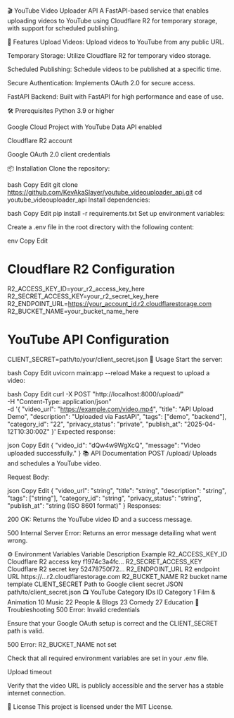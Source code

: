 🎬 YouTube Video Uploader API
A FastAPI-based service that enables uploading videos to YouTube using Cloudflare R2 for temporary storage, with support for scheduled publishing.​

🚀 Features
Upload Videos: Upload videos to YouTube from any public URL.​

Temporary Storage: Utilize Cloudflare R2 for temporary video storage.​

Scheduled Publishing: Schedule videos to be published at a specific time.​

Secure Authentication: Implements OAuth 2.0 for secure access.​

FastAPI Backend: Built with FastAPI for high performance and ease of use.​

🛠️ Prerequisites
Python 3.9 or higher​

Google Cloud Project with YouTube Data API enabled​

Cloudflare R2 account​

Google OAuth 2.0 client credentials​

📦 Installation
Clone the repository:

bash
Copy
Edit
git clone https://github.com/KevAkaSlayer/youtube_videouploader_api.git
cd youtube_videouploader_api
Install dependencies:

bash
Copy
Edit
pip install -r requirements.txt
Set up environment variables:

Create a .env file in the root directory with the following content:

env
Copy
Edit
# Cloudflare R2 Configuration
R2_ACCESS_KEY_ID=your_r2_access_key_here
R2_SECRET_ACCESS_KEY=your_r2_secret_key_here
R2_ENDPOINT_URL=https://your_account_id.r2.cloudflarestorage.com
R2_BUCKET_NAME=your_bucket_name_here

# YouTube API Configuration
CLIENT_SECRET=path/to/your/client_secret.json
🚀 Usage
Start the server:

bash
Copy
Edit
uvicorn main:app --reload
Make a request to upload a video:

bash
Copy
Edit
curl -X POST "http://localhost:8000/upload/" \
  -H "Content-Type: application/json" \
  -d '{
    "video_url": "https://example.com/video.mp4",
    "title": "API Upload Demo",
    "description": "Uploaded via FastAPI",
    "tags": ["demo", "backend"],
    "category_id": "22",
    "privacy_status": "private",
    "publish_at": "2025-04-12T10:30:00Z"
  }'
Expected response:

json
Copy
Edit
{
  "video_id": "dQw4w9WgXcQ",
  "message": "Video uploaded successfully."
}
📚 API Documentation
POST /upload/
Uploads and schedules a YouTube video.​

Request Body:

json
Copy
Edit
{
  "video_url": "string",
  "title": "string",
  "description": "string",
  "tags": ["string"],
  "category_id": "string",
  "privacy_status": "string",
  "publish_at": "string (ISO 8601 format)"
}
Responses:

200 OK: Returns the YouTube video ID and a success message.​

500 Internal Server Error: Returns an error message detailing what went wrong.​

⚙️ Environment Variables
Variable	Description	Example
R2_ACCESS_KEY_ID	Cloudflare R2 access key	f1974c3a4fc...
R2_SECRET_ACCESS_KEY	Cloudflare R2 secret key	52478750f72...
R2_ENDPOINT_URL	R2 endpoint URL	https://...r2.cloudflarestorage.com
R2_BUCKET_NAME	R2 bucket name	template
CLIENT_SECRET	Path to Google client secret JSON	path/to/client_secret.json
📺 YouTube Category IDs
ID	Category
1	Film & Animation
10	Music
22	People & Blogs
23	Comedy
27	Education
🐞 Troubleshooting
500 Error: Invalid credentials

Ensure that your Google OAuth setup is correct and the CLIENT_SECRET path is valid.​

500 Error: R2_BUCKET_NAME not set

Check that all required environment variables are set in your .env file.​

Upload timeout

Verify that the video URL is publicly accessible and the server has a stable internet connection.​

📄 License
This project is licensed under the MIT License.